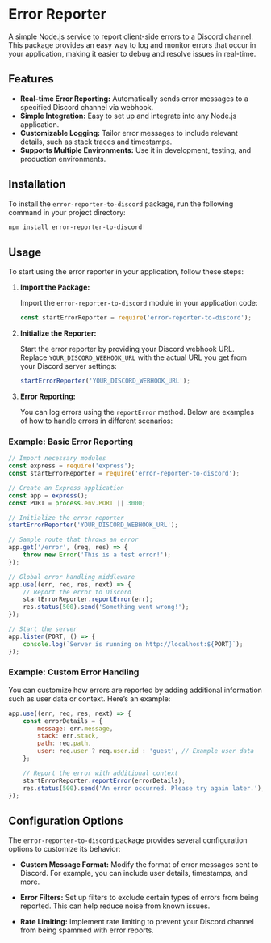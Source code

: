 
# Error Reporter

A simple Node.js service to report client-side errors to a Discord channel. This package provides an easy way to log and monitor errors that occur in your application, making it easier to debug and resolve issues in real-time.

## Features

- **Real-time Error Reporting:** Automatically sends error messages to a specified Discord channel via webhook.
- **Simple Integration:** Easy to set up and integrate into any Node.js application.
- **Customizable Logging:** Tailor error messages to include relevant details, such as stack traces and timestamps.
- **Supports Multiple Environments:** Use it in development, testing, and production environments.

## Installation

To install the `error-reporter-to-discord` package, run the following command in your project directory:

```bash
npm install error-reporter-to-discord
```

## Usage

To start using the error reporter in your application, follow these steps:

1. **Import the Package:**

   Import the `error-reporter-to-discord` module in your application code:

   ```javascript
   const startErrorReporter = require('error-reporter-to-discord');
   ```

2. **Initialize the Reporter:**

   Start the error reporter by providing your Discord webhook URL. Replace `YOUR_DISCORD_WEBHOOK_URL` with the actual URL you get from your Discord server settings:

   ```javascript
   startErrorReporter('YOUR_DISCORD_WEBHOOK_URL');
   ```

3. **Error Reporting:**

   You can log errors using the `reportError` method. Below are examples of how to handle errors in different scenarios:

### Example: Basic Error Reporting

```javascript
// Import necessary modules
const express = require('express');
const startErrorReporter = require('error-reporter-to-discord');

// Create an Express application
const app = express();
const PORT = process.env.PORT || 3000;

// Initialize the error reporter
startErrorReporter('YOUR_DISCORD_WEBHOOK_URL');

// Sample route that throws an error
app.get('/error', (req, res) => {
    throw new Error('This is a test error!');
});

// Global error handling middleware
app.use((err, req, res, next) => {
    // Report the error to Discord
    startErrorReporter.reportError(err);
    res.status(500).send('Something went wrong!');
});

// Start the server
app.listen(PORT, () => {
    console.log(`Server is running on http://localhost:${PORT}`);
});
```

### Example: Custom Error Handling

You can customize how errors are reported by adding additional information such as user data or context. Here’s an example:

```javascript
app.use((err, req, res, next) => {
    const errorDetails = {
        message: err.message,
        stack: err.stack,
        path: req.path,
        user: req.user ? req.user.id : 'guest', // Example user data
    };

    // Report the error with additional context
    startErrorReporter.reportError(errorDetails);
    res.status(500).send('An error occurred. Please try again later.');
});
```

## Configuration Options

The `error-reporter-to-discord` package provides several configuration options to customize its behavior:

- **Custom Message Format:** Modify the format of error messages sent to Discord. For example, you can include user details, timestamps, and more.
  
- **Error Filters:** Set up filters to exclude certain types of errors from being reported. This can help reduce noise from known issues.

- **Rate Limiting:** Implement rate limiting to prevent your Discord channel from being spammed with error reports.
